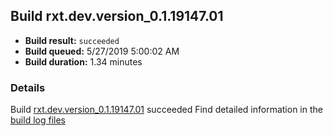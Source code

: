 ## Build rxt.dev.version_0.1.19147.01
- **Build result:** `succeeded`
- **Build queued:** 5/27/2019 5:00:02 AM
- **Build duration:** 1.34 minutes
### Details
Build [rxt.dev.version_0.1.19147.01](https://winappstudio.visualstudio.com/web/build.aspx?pcguid=a4ef43be-68ce-4195-a619-079b4d9834c2&builduri=vstfs%3a%2f%2f%2fBuild%2fBuild%2f28131) succeeded
Find detailed information in the [build log files](https://uwpctdiags.blob.core.windows.net/buildlogs/rxt.dev.version_0.1.19147.01_logs.zip)
